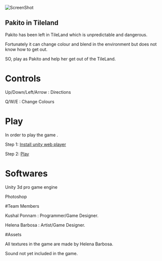 ![ScreenShot](https://raw.github.com/kushalponam/game-off-2013/master/ScreenShots/Firstpage.png)

## Pakito in Tileland

Pakito has been left in TileLand which is unpredictable and dangerous.

Fortunately it can change colour and blend in the environment but does not know how to get out.

SO, play as Pakito and help her get out of the TileLand.

# Controls
  Up/Down/Left/Arrow : Directions

  Q/W/E              : Change Colours
  
# Play 

In order to play the game .

Step 1: [Install unity web player](http://unity3d.com/webplayer)

Step 2: [Play](http://kushalponam.github.io/game-off-2013/)

# Softwares

Unity 3d pro game engine

Photoshop

#Team Members

Kushal Ponnam  : Programmer/Game Designer.

Helena Barbosa : Artist/Game Designer.

#Assets

All textures in the game are made by Helena Barbosa.

Sound not yet included in the game.
